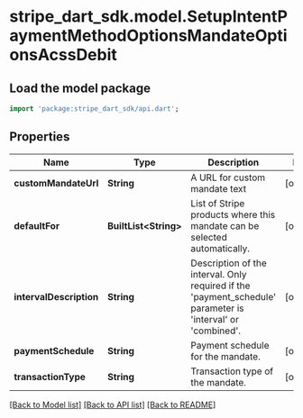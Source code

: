 # stripe_dart_sdk.model.SetupIntentPaymentMethodOptionsMandateOptionsAcssDebit

## Load the model package
```dart
import 'package:stripe_dart_sdk/api.dart';
```

## Properties
Name | Type | Description | Notes
------------ | ------------- | ------------- | -------------
**customMandateUrl** | **String** | A URL for custom mandate text | [optional] 
**defaultFor** | **BuiltList&lt;String&gt;** | List of Stripe products where this mandate can be selected automatically. | [optional] 
**intervalDescription** | **String** | Description of the interval. Only required if the 'payment_schedule' parameter is 'interval' or 'combined'. | [optional] 
**paymentSchedule** | **String** | Payment schedule for the mandate. | [optional] 
**transactionType** | **String** | Transaction type of the mandate. | [optional] 

[[Back to Model list]](../README.md#documentation-for-models) [[Back to API list]](../README.md#documentation-for-api-endpoints) [[Back to README]](../README.md)


